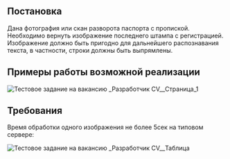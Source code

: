 ## Постановка

Дана фотография или скан разворота паспорта с пропиской.
Необходимо вернуть изображение последнего штампа с регистрацией. Изображение
должно быть пригодно для дальнейшего распознавания текста, в частности, строки
должны быть выпрямлены.

## Примеры работы возможной реализации

![Тестовое задание на вакансию _Разработчик CV__Страница_1](https://github.com/albert-stepanyan/registration_recognition/assets/158582989/cf9249ee-8a1d-45a5-8752-b753c9a69564)

## Требования

Время обработки одного изображения не более 5сек на типовом сервере:

![Тестовое задание на вакансию _Разработчик CV__Таблица](https://github.com/albert-stepanyan/registration_recognition/assets/158582989/8843ef53-0d09-426f-b40d-b161eccc43a9)

